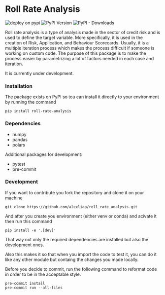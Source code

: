 # Roll Rate Analysis

![deploy on pypi](https://github.com/alexliap/roll_rate_analysis/actions/workflows/publish-package.yaml/badge.svg)
![PyPI Version](https://img.shields.io/pypi/v/roll-rate-analysis?label=pypi%20package)
![PyPI - Downloads](https://img.shields.io/pypi/dm/roll-rate-analysis)

Roll rate analysis is a type of analysis made in the sector of credit risk and is used to define the target variable. More specifically, it is used in the creation of Risk, Application, and Behaviour Scorecards. Usually, it is a multiple iteration process which makes the process difficult if someone is working on custom code. The purpose of this package is to make the process easier by parametrizing a lot of factors needed in each case and iteration.

It is currently under development.

### Installation

The package exists on PyPI so tou can install it directly to your environment by running the command

```terminal
pip install roll-rate-analysis
```
### Dependencies

* numpy
* pandas
* polars

Additional packages for development:

* pytest
* pre-commit

### Development

If you want to contribute you fork the repository and clone it on your machine

```terminal
git clone https://github.com/alexliap/roll_rate_analysis.git
```

And after you create you environment (either venv or conda) and acivate it then run this command

```terminal
pip install -e '.[dev]'
```

That way not only the required dependencies are installed but also the development ones.

Also this makes it so that when you import the code to test it, you can do it like any other module but containg the changes you made locally.

Before you decide to commit, run the following command to reformat code in order to be in the acceptable style.

```terminal
pre-commit install
pre-commit run --all-files
```
